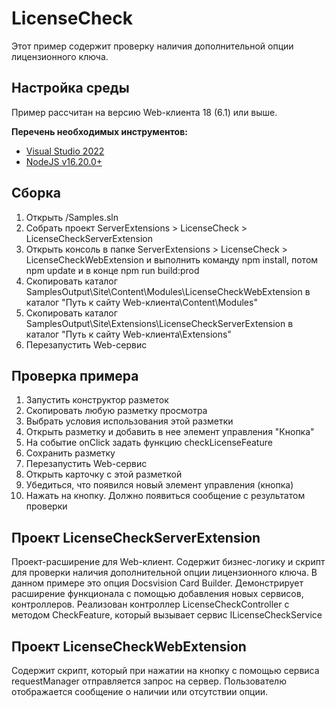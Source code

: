 ﻿# LicenseCheck

Этот пример содержит проверку наличия дополнительной опции лицензионного ключа.

## Настройка среды

Пример рассчитан на версию Web-клиента 18 (6.1) или выше.

**Перечень необходимых инструментов:** 
* [Visual Studio 2022](https://www.visualstudio.com)
* [NodeJS v16.20.0+](https://nodejs.org/en/)

## Сборка

1. Открыть /Samples.sln
2. Собрать проект ServerExtensions > LicenseCheck > LicenseCheckServerExtension
3. Открыть консоль в папке ServerExtensions > LicenseCheck > LicenseCheckWebExtension и выполнить команду npm install, потом  npm update и в конце npm run build:prod
4. Скопировать каталог SamplesOutput\Site\Content\Modules\LicenseCheckWebExtension в каталог "Путь к сайту Web-клиента\Content\Modules"
5. Скопировать каталог SamplesOutput\Site\Extensions\LicenseCheckServerExtension в каталог "Путь к сайту Web-клиента\Extensions"
6. Перезапустить Web-сервис

## Проверка примера

1. Запустить конструктор разметок
2. Скопировать любую разметку просмотра
3. Выбрать условия использования этой разметки
4. Открыть разметку и добавить в нее элемент управления "Кнопка"
5. На событие onClick задать функцию checkLicenseFeature 
6. Сохранить разметку
7. Перезапустить Web-сервис
8. Открыть карточку с этой разметкой
9. Убедиться, что появился новый элемент управления (кнопка)
10. Нажать на кнопку. Должно появиться сообщение с результатом проверки

## Проект LicenseCheckServerExtension

Проект-расширение для Web-клиент. Содержит бизнес-логику и скрипт для проверки наличия дополнительной опции лицензионного ключа.
В данном примере это опция Docsvision Card Builder.
Демонстрирует расширение функционала с помощью добавления новых сервисов, контроллеров.
Реализован контроллер LicenseCheckController с методом CheckFeature, который вызывает сервис ILicenseCheckService


## Проект LicenseCheckWebExtension

Содержит скрипт, который при нажатии на кнопку с помощью сервиса requestManager отправляется запрос на сервер. Пользователю отображается сообщение о наличии или отсутствии опции.